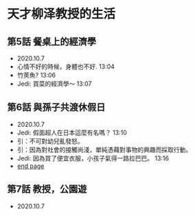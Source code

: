 # 天才柳泽教授的生活

## 第5話 餐桌上的經濟學

* 2020.10.7
* 心情不好的時候，身體也不好. 13:04
* 竹莢魚? 13:06
* Jedi: 買菜的經濟學～ 13:07

## 第6話 與孫子共渡休假日

* 2020.10.7
* Jedi: 假面超人在日本這麼有名嗎？ 13:10
* 引：不可對幼兒亂發怒。
* 引：因為對社會的接觸尚淺，單純憑藉對事物的興趣而採取行動。
* Jedi: 因為買了便宜衣服，小孩子氣得一路拉巴巴。 13:16
* [end page](http://www.dm5.com/m19940-p48/#ipg49)

## 第7話 教授，公園遊

* 2020.10.7
